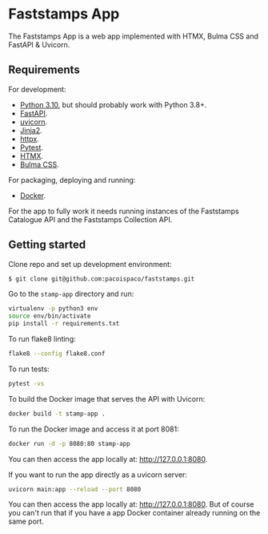 # Faststamps App

The Faststamps App is a web app implemented with HTMX, Bulma CSS and FastAPI & Uvicorn.

## Requirements

For development:

 * [Python 3.10](https://www.python.org/), but should probably work with Python 3.8+.
 * [FastAPI](https://fastapi.tiangolo.com/).
 * [uvicorn](https://www.uvicorn.org).
 * [Jinja2](https://jinja.palletsprojects.com/en/3.1.x/).
 * [httpx](https://www.python-httpx.org/).
 * [Pytest](https://docs.pytest.org).
 * [HTMX](https://htmx.org/).
 * [Bulma CSS](://bulma.io/).

For packaging, deploying and running:

 * [Docker](https://www.docker.com).

For the app to fully work it needs running instances of the Faststamps Catalogue API and the Faststamps Collection API.

## Getting started

Clone repo and set up development environment:

```bash
$ git clone git@github.com:pacoispaco/faststamps.git
```

Go to the `stamp-app` directory and run:

```bash
virtualenv -p python3 env
source env/bin/activate
pip install -r requirements.txt
```

To run flake8 linting:

```bash
flake8 --config flake8.conf
```

To run tests:

```bash
pytest -vs
```

To build the Docker image that serves the API with Uvicorn:

```bash
docker build -t stamp-app .
```

To run the Docker image and access it at port 8081:

```bash
docker run -d -p 8080:80 stamp-app
```

You can then access the app locally at: http://127.0.0.1:8080.

If you want to run the app directly as a uvicorn server:

```bash
uvicorn main:app --reload --port 8080
```

You can then access the app locally at: http://127.0.0.1:8080. But of course you can't run that if
you have a app Docker container already running on the same port.
